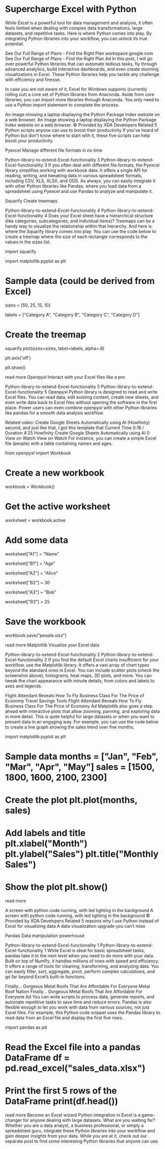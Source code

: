# Supercharge Excel with Python

While Excel is a powerful tool for data management and analysis, it often feels limited when dealing with complex data transformations, large datasets, and repetitive tasks. Here is where Python comes into play. By integrating Python libraries into your workflow, you can unlock its true potential.

See Our Full Range of Plans - Find the Right Plan
workspace.google.com
See Our Full Range of Plans - Find the Right Plan
Ad
In this post, I will go over powerful Python libraries that can automate tedious tasks, fly through advanced analytics, build interactive dashboards, and even create stunning visualizations in Excel. These Python libraries help you tackle any challenge with efficiency and finesse.

In case you are not aware of it, Excel for Windows supports (currently rolling out) a core set of Python libraries from Anaconda. Aside from core libraries, you can import more libraries through Anaconda. You only need to use a Python import statement to complete the process.


An image showing a laptop displaying the Python Package Index website on a web browser.
An image showing a laptop displaying the Python Package Index website on a web browser.
© Provided by XDA Developers
Related
5 Python scripts anyone can use to boost their productivity
If you've heard of Python but don't know where to start with it, these five scripts can help boost your productivity.

Pyexcel
Manage different file formats in no time

Python-library-to-extend-Excel-functionality 3
Python-library-to-extend-Excel-functionality 3
If you often deal with different file formats, the Pyexcel library simplifies working with workbook data. It offers a single API for reading, writing, and tweaking data in various spreadsheet formats, including CSV, XLS, XLSX, and ODS. As always, you can easily integrate it with other Python libraries like Pandas, where you load data from a spreadsheet using Pyexcel and use Pandas to analyze and manipulate it.

Squarify
Create treemaps

Python-library-to-extend-Excel-functionality 4
Python-library-to-extend-Excel-functionality 4
Does your Excel sheet have a hierarchical structure (like categories, subcategories, and individual items)? Treemaps can be a handy way to visualize the relationship within that hierarchy. And here is where the Squarify library comes into play. You can use the code below to create a treemap where the size of each rectangle corresponds to the values in the sizes list.

import squarify

import matplotlib.pyplot as plt

# Sample data (could be derived from Excel)

sizes = [50, 25, 15, 10]

labels = ["Category A", "Category B", "Category C", "Category D"]

# Create the treemap

squarify.plot(sizes=sizes, label=labels, alpha=.8)

plt.axis('off')

plt.show()

read more
Openpyxl
Interact with your Excel files like a pro

Python-library-to-extend-Excel-functionality 5
Python-library-to-extend-Excel-functionality 5
Openpyxl Python library is designed to read and write Excel files. You can read data, edit existing content, create new sheets, and even write data back to Excel files without opening the software in the first place. Power users can even combine openpyxl with other Python libraries like pandas for a smooth data analysis workflow.

Related video: Create Google Sheets Automatically using AI (Howfinity)
second, and just like that, I got this template that
Current Time 0:18
/
Duration 4:25
Howfinity
Create Google Sheets Automatically using AI
0
View on Watch
View on Watch
For instance, you can create a simple Excel file (people) with a table containing names and ages.

from openpyxl import Workbook

# Create a new workbook

workbook = Workbook()

# Get the active worksheet

worksheet = workbook.active

# Add some data

worksheet["A1"] = "Name"

worksheet["B1"] = "Age"

worksheet["A2"] = "Alice"

worksheet["B2"] = 30

worksheet["A3"] = "Bob"

worksheet["B3"] = 25

# Save the workbook

workbook.save("people.xlsx")

read more
Matplotlib
Visualize your Excel data

Python-library-to-extend-Excel-functionality 2
Python-library-to-extend-Excel-functionality 2
If you find the default Excel charts insufficient for your workflow, use the Matplotlib library. It offers a vast array of chart types beyond the standard ones in Excel. You can include scatter plots (check the screenshot above), histograms, heat maps, 3D plots, and more. You can tweak the chart appearance with minute details, from colors and labels to axes and legends.

Flight Attendant Reveals How To Fly Business Class For The Price of Economy
Travel Savings Tools
Flight Attendant Reveals How To Fly Business Class For The Price of Economy
Ad
Matplotlib also goes a step ahead with interactive plots that allow zooming, panning, and exploring data in more detail. This is quite helpful for large datasets or when you want to present data in an engaging way. For example, you can use the code below to create a line graph showing the sales trend over five months.

import matplotlib.pyplot as plt

# Sample data months = ["Jan", "Feb", "Mar", "Apr", "May"] sales = [1500, 1800, 1600, 2100, 2300]

# Create the plot plt.plot(months, sales)

# Add labels and title plt.xlabel("Month") plt.ylabel("Sales") plt.title("Monthly Sales")

# Show the plot plt.show()

read more

A screen with python code running, with led lighting in the background
A screen with python code running, with led lighting in the background
© Provided by XDA Developers
Related
5 reasons why I use Python instead of Excel for visualizing data
A data visualization upgrade you can’t miss

Pandas
Data manipulation powerhouse

Python-library-to-extend-Excel-functionality 1
Python-library-to-extend-Excel-functionality 1
While Excel is ideal for basic spreadsheet tasks, pandas take it to the next level when you need to do more with your data. Built on top of NumPy, it handles millions of rows with speed and efficiency. It offers a range of tools for cleaning, transforming, and analyzing data. You can easily filter, sort, aggregate, pivot, perform complex calculations, and go far beyond Excel’s built-in functions.

Finally... Gorgeous Metal Roofs That Are Affordable For Everyone
Metal Roof Nation
Finally... Gorgeous Metal Roofs That Are Affordable For Everyone
Ad
You can write scripts to process data, generate reports, and automate repetitive tasks to save time and reduce errors. Pandas is also flexible enough to let you work with data from various sources, not just Excel files. For example, this Python code snippet uses the Pandas library to read data from an Excel file and display the first five rows.

import pandas as pd

# Read the Excel file into a pandas DataFrame df = pd.read_excel("sales_data.xlsx")

# Print the first 5 rows of the DataFrame print(df.head())

read more
Become an Excel wizard
Python integration in Excel is a game-changer for anyone dealing with large datasets. What are you waiting for? Whether you are a data analyst, a business professional, or simply a spreadsheet guru, integrate these Python libraries into your workflow and gain deeper insights from your data. While you are at it, check out our separate post to find some interesting Python libraries that anyone can use.
